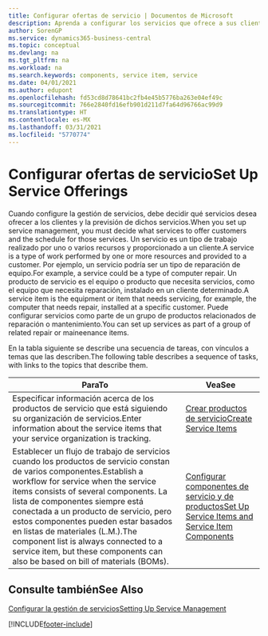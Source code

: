 ```yaml
---
title: Configurar ofertas de servicio | Documentos de Microsoft
description: Aprenda a configurar los servicios que ofrece a sus clientes.
author: SorenGP
ms.service: dynamics365-business-central
ms.topic: conceptual
ms.devlang: na
ms.tgt_pltfrm: na
ms.workload: na
ms.search.keywords: components, service item, service
ms.date: 04/01/2021
ms.author: edupont
ms.openlocfilehash: fd53cd8d78641bc2fb4e45b5776ba263e04ef49c
ms.sourcegitcommit: 766e2840fd16efb901d211d7fa64d96766ac99d9
ms.translationtype: HT
ms.contentlocale: es-MX
ms.lasthandoff: 03/31/2021
ms.locfileid: "5770774"
---
```

# <a name="set-up-service-offerings"></a><span data-ttu-id="0c926-103">Configurar ofertas de servicio</span><span class="sxs-lookup"><span data-stu-id="0c926-103">Set Up Service Offerings</span></span>
<span data-ttu-id="0c926-104">Cuando configure la gestión de servicios, debe decidir qué servicios desea ofrecer a los clientes y la previsión de dichos servicios.</span><span class="sxs-lookup"><span data-stu-id="0c926-104">When you set up service management, you must decide what services to offer customers and the schedule for those services.</span></span> <span data-ttu-id="0c926-105">Un servicio es un tipo de trabajo realizado por uno o varios recursos y proporcionado a un cliente.</span><span class="sxs-lookup"><span data-stu-id="0c926-105">A service is a type of work performed by one or more resources and provided to a customer.</span></span> <span data-ttu-id="0c926-106">Por ejemplo, un servicio podría ser un tipo de reparación de equipo.</span><span class="sxs-lookup"><span data-stu-id="0c926-106">For example, a service could be a type of computer repair.</span></span> <span data-ttu-id="0c926-107">Un producto de servicio es el equipo o producto que necesita servicios, como el equipo que necesita reparación, instalado en un cliente determinado.</span><span class="sxs-lookup"><span data-stu-id="0c926-107">A service item is the equipment or item that needs servicing, for example, the computer that needs repair, installed at a specific customer.</span></span> <span data-ttu-id="0c926-108">Puede configurar servicios como parte de un grupo de productos relacionados de reparación o mantenimiento.</span><span class="sxs-lookup"><span data-stu-id="0c926-108">You can set up services as part of a group of related repair or maineenance items.</span></span>  
  
<span data-ttu-id="0c926-109">En la tabla siguiente se describe una secuencia de tareas, con vínculos a temas que las describen.</span><span class="sxs-lookup"><span data-stu-id="0c926-109">The following table describes a sequence of tasks, with links to the topics that describe them.</span></span>  
  
|<span data-ttu-id="0c926-110">**Para**</span><span class="sxs-lookup"><span data-stu-id="0c926-110">**To**</span></span>|<span data-ttu-id="0c926-111">**Vea**</span><span class="sxs-lookup"><span data-stu-id="0c926-111">**See**</span></span>|  
|------------|-------------|  
|<span data-ttu-id="0c926-112">Especificar información acerca de los productos de servicio que está siguiendo su organización de servicios.</span><span class="sxs-lookup"><span data-stu-id="0c926-112">Enter information about the service items that your service organization is tracking.</span></span>|[<span data-ttu-id="0c926-113">Crear productos de servicio</span><span class="sxs-lookup"><span data-stu-id="0c926-113">Create Service Items</span></span>](service-how-to-create-service-items.md)|  
|<span data-ttu-id="0c926-114">Establecer un flujo de trabajo de servicios cuando los productos de servicio constan de varios componentes.</span><span class="sxs-lookup"><span data-stu-id="0c926-114">Establish a workflow for service when the service items consists of several components.</span></span> <span data-ttu-id="0c926-115">La lista de componentes siempre está conectada a un producto de servicio, pero estos componentes pueden estar basados en listas de materiales (L.M.).</span><span class="sxs-lookup"><span data-stu-id="0c926-115">The component list is always connected to a service item, but these components can also be based on bill of materials (BOMs).</span></span>|[<span data-ttu-id="0c926-116">Configurar componentes de servicio y de productos</span><span class="sxs-lookup"><span data-stu-id="0c926-116">Set Up Service Items and Service Item Components</span></span>](service-how-setup-service-items.md)|  
  
## <a name="see-also"></a><span data-ttu-id="0c926-117">Consulte también</span><span class="sxs-lookup"><span data-stu-id="0c926-117">See Also</span></span>  
[<span data-ttu-id="0c926-118">Configurar la gestión de servicios</span><span class="sxs-lookup"><span data-stu-id="0c926-118">Setting Up Service Management</span></span>](service-setup-service.md)   

[!INCLUDE[footer-include](includes/footer-banner.md)]